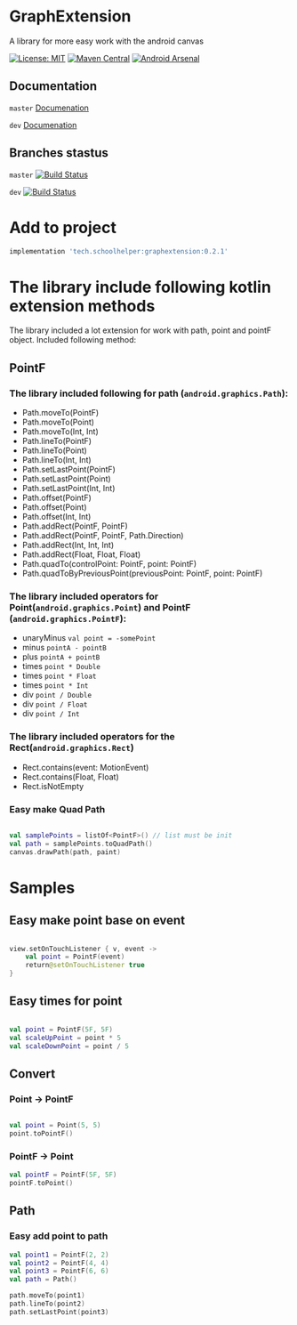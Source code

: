 # GraphExtension
A library for more easy work with the android canvas

[![License: MIT](https://img.shields.io/badge/License-MIT-yellow.svg)](https://opensource.org/licenses/MIT)
[![Maven Central](https://img.shields.io/maven-central/v/tech.schoolhelper/graphextension.svg?label=Maven%20Central)](https://search.maven.org/search?q=g:%22tech.schoolhelper%22%20AND%20a:%22graphextension%22)
[![Android Arsenal](https://img.shields.io/badge/Android%20Arsenal-Android%20Graph%20Extension-brightgreen.svg?style=flat)](https://android-arsenal.com/details/1/7167)

## Documentation
`master` [Documenation](http://schoolhelper.tech/master/dokka/androidgraphextension/)

`dev` [Documenation](http://schoolhelper.tech/dev/dokka/androidgraphextension/)

## Branches stastus
`master` [![Build Status](https://travis-ci.org/schoolhelper/androidgraphextension.svg?branch=master)](https://travis-ci.org/schoolhelper/androidgraphextension)

`dev` [![Build Status](https://travis-ci.org/schoolhelper/androidgraphextension.svg?branch=dev)](https://travis-ci.org/schoolhelper/androidgraphextension)

# Add to project
```groovy
implementation 'tech.schoolhelper:graphextension:0.2.1'
```

# The library include following kotlin extension methods

The library included a lot extension for work with path, point and pointF object. Included following method:
## PointF

### The library included following for path (`android.graphics.Path`):
- Path.moveTo(PointF)
- Path.moveTo(Point)
- Path.moveTo(Int, Int)
- Path.lineTo(PointF)
- Path.lineTo(Point)
- Path.lineTo(Int, Int)
- Path.setLastPoint(PointF)
- Path.setLastPoint(Point)
- Path.setLastPoint(Int, Int)
- Path.offset(PointF)
- Path.offset(Point)
- Path.offset(Int, Int)
- Path.addRect(PointF, PointF)
- Path.addRect(PointF, PointF, Path.Direction)
- Path.addRect(Int, Int, Int)
- Path.addRect(Float, Float, Float)
- Path.quadTo(controlPoint: PointF, point: PointF)
- Path.quadToByPreviousPoint(previousPoint: PointF, point: PointF)

### The library included operators for Point(`android.graphics.Point`) and PointF (`android.graphics.PointF`):
- unaryMinus `val point = -somePoint`
- minus `pointA - pointB`
- plus `pointA + pointB`
- times `point * Double`
- times `point * Float`
- times `point * Int`
- div `point / Double`
- div `point / Float`
- div `point / Int`

### The library included operators for the Rect(`android.graphics.Rect`)
- Rect.contains(event: MotionEvent)
- Rect.contains(Float, Float)
- Rect.isNotEmpty

### Easy make Quad Path

```kotlin

val samplePoints = listOf<PointF>() // list must be init
val path = samplePoints.toQuadPath()
canvas.drawPath(path, paint)

```


# Samples

## Easy make point base on event
```kotlin

view.setOnTouchListener { v, event ->
	val point = PointF(event)
	return@setOnTouchListener true
}

```
## Easy times for point
```kotlin

val point = PointF(5F, 5F)
val scaleUpPoint = point * 5
val scaleDownPoint = point / 5

```

## Convert

### Point -> PointF
```kotlin

val point = Point(5, 5)
point.toPointF()

```
### PointF -> Point
```kotlin
val pointF = PointF(5F, 5F)
pointF.toPoint()
```

## Path

### Easy add point to path

```kotlin
val point1 = PointF(2, 2)
val point2 = PointF(4, 4)
val point3 = PointF(6, 6)
val path = Path()

path.moveTo(point1)
path.lineTo(point2)
path.setLastPoint(point3)

```
